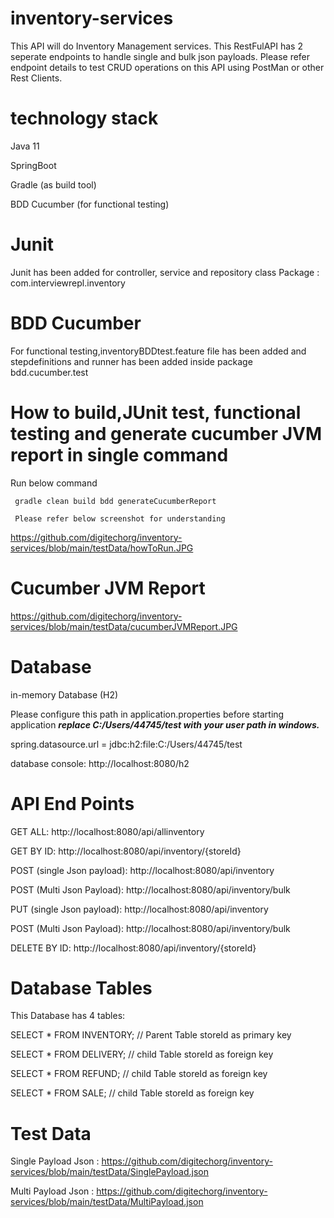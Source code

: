 # inventory-services
This API will do Inventory Management services. This RestFulAPI has 2 seperate endpoints to handle single and bulk json payloads.
Please refer endpoint details to test CRUD operations on this API using PostMan or other Rest Clients.

# technology stack
Java 11

SpringBoot

Gradle (as build tool)

BDD Cucumber (for functional testing)

# Junit

Junit has been added for controller, service and repository class
Package : com.interviewrepl.inventory

# BDD Cucumber

For functional testing,inventoryBDDtest.feature file has been added 
and stepdefinitions and runner has been added inside package bdd.cucumber.test 

# How to build,JUnit test, functional testing and generate cucumber JVM report in single command
Run below command 

     gradle clean build bdd generateCucumberReport
     
     Please refer below screenshot for understanding
https://github.com/digitechorg/inventory-services/blob/main/testData/howToRun.JPG


# Cucumber JVM Report

https://github.com/digitechorg/inventory-services/blob/main/testData/cucumberJVMReport.JPG



# Database
in-memory Database (H2)

Please configure this path in application.properties before starting application
_**replace C:/Users/44745/test with your user path in windows.**_

spring.datasource.url = jdbc:h2:file:C:/Users/44745/test

database console:
http://localhost:8080/h2


# API End Points

GET ALL:
http://localhost:8080/api/allinventory

GET BY ID:
http://localhost:8080/api/inventory/{storeId}

POST (single Json payload):
http://localhost:8080/api/inventory

POST (Multi Json Payload):
http://localhost:8080/api/inventory/bulk

PUT (single Json payload):
http://localhost:8080/api/inventory

POST (Multi Json Payload):
http://localhost:8080/api/inventory/bulk

DELETE BY ID:
http://localhost:8080/api/inventory/{storeId}


# Database Tables

This Database has 4 tables:

SELECT * FROM INVENTORY;  // Parent Table storeId as primary key

SELECT * FROM DELIVERY; // child Table storeId as foreign key

SELECT * FROM REFUND; // child Table storeId as foreign key

SELECT * FROM SALE; // child Table storeId as foreign key



# Test Data

Single Payload Json : 
https://github.com/digitechorg/inventory-services/blob/main/testData/SinglePayload.json

Multi Payload Json :
https://github.com/digitechorg/inventory-services/blob/main/testData/MultiPayload.json
